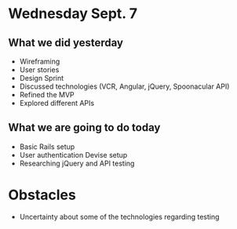 # Wednesday Sept. 7

## What we did yesterday
* Wireframing
* User stories
* Design Sprint
* Discussed technologies (VCR, Angular, jQuery, Spoonacular API)
* Refined the MVP
* Explored different APIs


## What we are going to do today
* Basic Rails setup
* User authentication Devise setup
* Researching jQuery and API testing


# Obstacles
* Uncertainty about some of the technologies regarding testing
